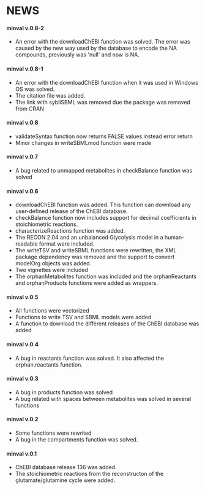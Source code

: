 NEWS
====
#### **minval v.0.8-2**

* An error with the downloadChEBI function was solved. The error was caused by the new way used by the database to encode the NA compounds, previously was 'null' and now is NA.

#### **minval v.0.8-1**

* An error with the downloadChEBI function when it was used in Windows OS was solved.
* The citation file was added.
* The link with sybilSBML was removed due the package was removed from CRAN

#### **minval v.0.8**

* validateSyntax function now returns FALSE values instead error return
* Minor changes in writeSBMLmod function were made

#### **minval v.0.7**

* A bug related to unmapped metabolites in checkBalance function was solved

#### **minval v.0.6**

* downloadChEBI function was added. This function can download any user-defined release of the ChEBI database.
* checkBalance function now includes support for decimal coefficients in stoichiometric reactions.
* characterizeReactions function was added.
* The RECON 2.04 and an unbalanced Glycolysis model in a human-readable format were included.
* The writeTSV and writeSBML functions were rewritten, the XML package dependency was removed and the support to convert modelOrg objects was added.
* Two vignettes were included
* The orphanMetabolites function was included and the orphanReactants and orphanProducts functions were added as wrappers.

#### **minval v.0.5**

* All functions were vectorized
* Functions to write TSV and SBML models were added
* A function to download the different releases of the ChEBI database was added

#### **minval v.0.4**

* A bug in reactants function was solved. It also affected the orphan.reactants function.

#### **minval v.0.3**
* A bug in products function was solved
* A bug related with spaces between metabolites was solved in several functions

#### **minval v.0.2**
* Some functions were rewrited
* A bug in the compartments function was solved.

#### **minval v.0.1**

* ChEBI database release 136 was added.
* The stoichiometric reactions from the reconstructon of the glutamate/glutamine cycle were added.
